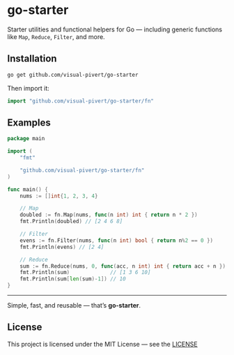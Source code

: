 # go-starter

Starter utilities and functional helpers for Go — including generic functions like `Map`, `Reduce`, `Filter`, and more.

## Installation

```bash
go get github.com/visual-pivert/go-starter
```

Then import it:

```go
import "github.com/visual-pivert/go-starter/fn"
```

## Examples

```go
package main

import (
	"fmt"

	"github.com/visual-pivert/go-starter/fn"
)

func main() {
	nums := []int{1, 2, 3, 4}

	// Map
	doubled := fn.Map(nums, func(n int) int { return n * 2 })
	fmt.Println(doubled) // [2 4 6 8]

	// Filter
	evens := fn.Filter(nums, func(n int) bool { return n%2 == 0 })
	fmt.Println(evens) // [2 4]

	// Reduce
	sum := fn.Reduce(nums, 0, func(acc, n int) int { return acc + n })
	fmt.Println(sum)             // [1 3 6 10]
	fmt.Println(sum[len(sum)-1]) // 10
}
```
---

Simple, fast, and reusable — that’s **go-starter**.

## License

This project is licensed under the MIT License — see the [LICENSE](https://github.com/visual-pivert/go-starter/blob/main/LICENSE)
